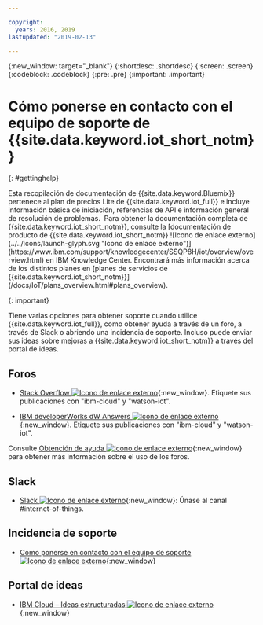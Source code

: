 ```yaml
---

copyright:
  years: 2016, 2019
lastupdated: "2019-02-13"

---
```


{:new_window: target="\_blank"}
{:shortdesc: .shortdesc}
{:screen: .screen}
{:codeblock: .codeblock}
{:pre: .pre}
{:important: .important}

# Cómo ponerse en contacto con el equipo de soporte de {{site.data.keyword.iot_short_notm}}
{: #gettinghelp}

<p>Esta recopilación de documentación de {{site.data.keyword.Bluemix}} pertenece al plan de precios Lite de {{site.data.keyword.iot_full}} e incluye información básica de iniciación, referencias de API e información general de resolución de problemas. 
Para obtener la documentación completa de {{site.data.keyword.iot_short_notm}}, consulte la [documentación de producto de {{site.data.keyword.iot_short_notm}} ![Icono de enlace externo](../../icons/launch-glyph.svg "Icono de enlace externo")](https://www.ibm.com/support/knowledgecenter/SSQP8H/iot/overview/overview.html) en IBM Knowledge Center. Encontrará más información acerca de los distintos planes en [planes de servicios de {{site.data.keyword.iot_short_notm}}](/docs/IoT/plans_overview.html#plans_overview). 
</p>
{: important}

Tiene varias opciones para obtener soporte cuando utilice {{site.data.keyword.iot_full}}, como obtener ayuda a través de un foro, a través de Slack o abriendo una incidencia de soporte. Incluso puede enviar sus ideas sobre mejoras a {{site.data.keyword.iot_short_notm}} a través del portal de ideas.

## Foros

* [Stack Overflow ![Icono de enlace externo](../../icons/launch-glyph.svg "Icono de enlace externo")](http://stackoverflow.com/search?q=watson-iot+ibm-bluemix){:new_window}. Etiquete sus publicaciones con "ibm-cloud" y "watson-iot".
<!--Insert the appropriate dW Answers tag for your service for <service_keyword> in URL below:  -->
* [IBM developerWorks dW Answers ![Icono de enlace externo](../../icons/launch-glyph.svg "Icono de enlace externo")](https://developer.ibm.com/answers/topics/watson-iot/?smartspace=bluemix){:new_window}. Etiquete sus publicaciones con "ibm-cloud" y "watson-iot".

Consulte [Obtención de ayuda ![Icono de enlace externo](../../icons/launch-glyph.svg "Icono de enlace externo")](https://{DomainName}/docs/get-support?topic=get-support-getting-customer-support#asking-a-question){:new_window} para obtener más información sobre el uso de los foros.


## Slack

* [Slack ![Icono de enlace externo](../../icons/launch-glyph.svg "Icono de enlace externo")](https://ibm-developers.slack.com/){:new_window}: Únase al canal #internet-of-things.


## Incidencia de soporte

* [Cómo ponerse en contacto con el equipo de soporte ![Icono de enlace externo](../../icons/launch-glyph.svg "Icono de enlace externo")](https://{DomainName}/docs/get-support?topic=get-support-getting-customer-support#using-avatar){:new_window}


## Portal de ideas

* [IBM Cloud – Ideas estructuradas ![Icono de enlace externo](../../icons/launch-glyph.svg "Icono de enlace externo")](http://ibm.biz/cloudideas){:new_window}
